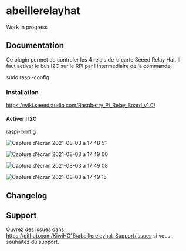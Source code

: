 # abeillerelayhat

Work in progress

## Documentation

Ce plugin permet de controler les 4 relais de la carte Seeed Relay Hat.
Il faut activer le bus I2C sur le RPI par l intermediaire de la commande:

sudo raspi-config

### Installation

https://wiki.seeedstudio.com/Raspberry_Pi_Relay_Board_v1.0/

#### Activer l I2C

raspi-config

![Capture d’écran 2021-08-03 à 17 48 51](https://user-images.githubusercontent.com/8549674/128046460-4aabcb8f-22ec-46b6-aea5-8137c23ed04f.png)

![Capture d’écran 2021-08-03 à 17 49 00](https://user-images.githubusercontent.com/8549674/128046484-57aefd20-dff8-471c-a42d-20be8f09bb75.png)

![Capture d’écran 2021-08-03 à 17 49 08](https://user-images.githubusercontent.com/8549674/128046514-968349a2-244e-4ab6-98b3-53c9a798f9b4.png)

![Capture d’écran 2021-08-03 à 17 49 15](https://user-images.githubusercontent.com/8549674/128046535-eb8a132c-8828-482f-a92e-c0eb81fadafa.png)


## Changelog



## Support

Ouvrez des issues dans https://github.com/KiwiHC16/abeillerelayhat_Support/issues si vous souhaitez du support.

